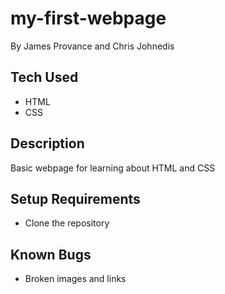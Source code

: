 # my-first-webpage

By James Provance and Chris Johnedis

## Tech Used
* HTML
* CSS

## Description
Basic webpage for learning about HTML and CSS

## Setup Requirements
* Clone the repository

## Known Bugs
* Broken images and links
